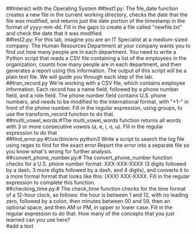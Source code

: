 ##Interact with the Operating System
##test1.py: The file_date function creates a new file in the current working directory, checks the date that the file was modified, and returns just the date portion of the timestamp in the format of yyyy-mm-dd. Fill in the gaps to create a file called "newfile.txt" and check the date that it was modified.<br>
##test2.py: For this lab, imagine you are an IT Specialist at a medium-sized company. The Human Resources Department at your company wants you to find out how many people are in each department. You need to write a Python script that reads a CSV file containing a list of the employees in the organization, counts how many people are in each department, and then generates a report using this information. The output of this script will be a plain text file. We will guide you through each step of the lab.<br>
##tran_record.py We're working with a CSV file, which contains employee information. Each record has a name field, followed by a phone number field, and a role field. The phone number field contains U.S. phone numbers, and needs to be modified to the international format, with "+1-" in front of the phone number. Fill in the regular expression, using groups, to use the transform_record function to do that.<br>
##multi_vowel_words:#The multi_vowel_words function returns all words with 3 or more consecutive vowels (a, e, i, o, u). Fill in the regular expression to do that<br>
##find_error.py:#!/usr/bin/env python3 Write a script to search the log file using regex to find for the exact error.Report the error into a separate file so you know what's wrong for further analysis.<br>
##convert_phone_number.py:# The convert_phone_number function checks for a U.S. phone number format: XXX-XXX-XXXX (3 digits followed by a dash, 3 more digits followed by a dash, and 4 digits), and converts it to a more formal format that looks like this: (XXX) XXX-XXXX. Fill in the regular expression to complete this function.<br>
##checking_time.py:# The check_time function checks for the time format of a 12-hour clock, as follows: the hour is between 1 and 12, with no leading zero, followed by a colon, then minutes between 00 and 59, then an optional space, and then AM or PM, in upper or lower case. Fill in the regular expression to do that. How many of the concepts that you just learned can you use here?<br>
#add a text